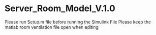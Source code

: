 # Server_Room_Model_V.1.0
Please run Setup.m file before running the Simulink File
Please keep the matlab room ventilation file open when editing
